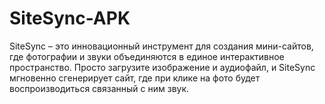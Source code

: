 # SiteSync-APK
SiteSync – это инновационный инструмент для создания мини-сайтов, где фотографии и звуки объединяются в единое интерактивное пространство. Просто загрузите изображение и аудиофайл, и SiteSync мгновенно сгенерирует сайт, где при клике на фото будет воспроизводиться связанный с ним звук.
